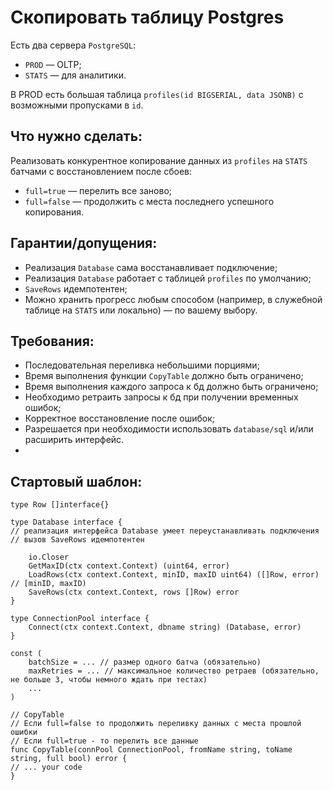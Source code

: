 # Скопировать таблицу Postgres

Есть два сервера `PostgreSQL`:
* `PROD` — OLTP;
* `STATS` — для аналитики.

В PROD есть большая таблица `profiles(id BIGSERIAL, data JSONB)` с возможными пропусками в `id`.

## Что нужно сделать:
Реализовать конкурентное копирование данных из `profiles` на `STATS` батчами с восстановлением после сбоев:
* `full=true` — перелить все заново;
* `full=false` — продолжить с места последнего успешного копирования.

## Гарантии/допущения:
* Реализация `Database` сама восстанавливает подключение;
* Реализация `Database` работает с таблицей `profiles` по умолчанию;
* `SaveRows` идемпотентен;
* Можно хранить прогресс любым способом (например, в служебной таблице на `STATS` или локально) — по вашему выбору.

## Требования:
* Последовательная переливка небольшими порциями;
* Время выполнения функции `CopyTable` должно быть ограничено;
* Время выполнения каждого запроса к бд должно быть ограничено;
* Необходимо ретраить запросы к бд при получении временных ошибок;
* Корректное восстановление после ошибок;
* Разрешается при необходимости использовать `database/sql` и/или расширить интерфейс.
* 
## Стартовый шаблон:
```golang
type Row []interface{}

type Database interface {
// реализация интерфейса Database умеет переустанавливать подключения
// вызов SaveRows идемпотентен

    io.Closer
    GetMaxID(ctx context.Context) (uint64, error)
    LoadRows(ctx context.Context, minID, maxID uint64) ([]Row, error)  // [minID, maxID)
    SaveRows(ctx context.Context, rows []Row) error
}

type ConnectionPool interface {
    Connect(ctx context.Context, dbname string) (Database, error)
}

const (
    batchSize = ... // размер одного батча (обязательно)
    maxRetries = ... // максимальное количество ретраев (обязательно, не больше 3, чтобы немного ждать при тестах)
    ...
)

// CopyTable
// Если full=false то продолжить переливку данных с места прошлой ошибки
// Если full=true - то перелить все данные
func CopyTable(connPool ConnectionPool, fromName string, toName string, full bool) error {
// ... your code
}
```
